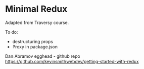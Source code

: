 # Minimal Redux

Adapted from Traversy course.

To do:

* destructuring props
* Proxy in package.json

Dan Abramov egghead - github repo
https://github.com/kevinsmithwebdev/getting-started-with-redux